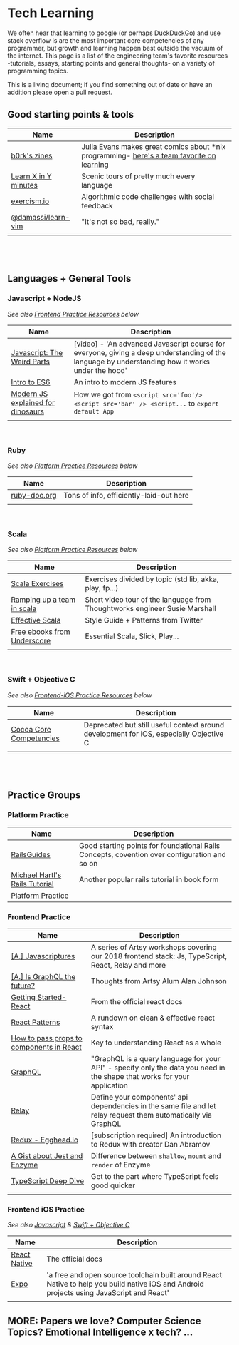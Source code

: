 # Tech Learning
We often hear that learning to google (or perhaps [DuckDuckGo](www.duckduckgo.com)) and use stack overflow is are the most important core competencies of any programmer, but growth and learning happen best outside the vacuum of the internet. This page is a list of the engineering team's favorite resources -tutorials, essays, starting points and general thoughts- on a variety of programming topics. 

This is a living document; if you find something out of date or have an addition please open a pull request.

## Good starting points & tools

| Name | Description |
| -- | -- |
| [b0rk's zines](https://jvns.ca/zines) | [Julia Evans](https://www.twitter.com/b0rk) makes great comics about *nix programming- [here's a team favorite on learning](https://jvns.ca/wizard-zine.pdf) |
| [Learn X in Y minutes](https://learnxinyminutes.com/) | Scenic tours of pretty much every language |
| [exercism.io](https://www.exercism.io) | Algorithmic code challenges with social feedback |
| [@damassi/learn-vim](https://github.com/damassi/learn-vim) | "It's not so bad, really." |
| []() |  |

&nbsp;
-----
## Languages + General Tools

### Javascript + NodeJS
*See also [Frontend Practice Resources](#frontend-practice) below*

| Name | Description |
| -- | -- |
| [Javascript: The Weird Parts](https://www.notion.so/artsy/Useful-Resources-f95a0a6cf82040a0bcc50fcd13523e6f#744b360a60694e21b8b6170c50cab55c) | [video] - 'An advanced Javascript course for everyone, giving a deep understanding of the language by understanding how it works under the hood' |
| [Intro to ES6](https://medium.com/sons-of-javascript/javascript-an-introduction-to-es6-1819d0d89a0f) | An intro to modern JS features |
| [Modern JS explained for dinosaurs](https://medium.com/the-node-js-collection/modern-javascript-explained-for-dinosaurs-f695e9747b70) | How we got from `<script src='foo'/> <script src='bar' /> <script...` to `export default App` |
| []() |  |

&nbsp;
### Ruby
*See also [Platform Practice Resources](#platform-practice) below*

| Name | Description |
| -- | -- |
| [ruby-doc.org](https://ruby-doc.org/core-2.5.1/) | Tons of info, efficiently-laid-out here |
| []() |  |

<!--
&nbsp;
### Elixir
*See also [Platform Practice Resources](#platform-practice) below*
| Name | Description |
| -- | -- |
| []() |  |
-->

&nbsp;
### Scala
*See also [Platform Practice Resources](#platform-practice) below*

| Name | Description |
| -- | -- |
| [Scala Exercises](https://www.scala-exercises.org/) | Exercises divided by topic (std lib, akka, play, fp...) |
[Ramping up a team in scala](https://www.thoughtworks.com/talks/scala-the-good-parts-how-to-ramp-up-a-team-in-scala) | Short video tour of the language from Thoughtworks engineer Susie Marshall |
| [Effective Scala](https://twitter.github.io/effectivescala/) | Style Guide + Patterns from Twitter |
| [Free ebooks from Underscore](https://underscore.io/training/) | Essential Scala, Slick, Play... |
| []() |  |

&nbsp;
### Swift + Objective C
*See also [Frontend-iOS Practice Resources](#frontend-ios-practice) below*

| Name | Description |
| -- | -- |
| [Cocoa Core Competencies](https://developer.apple.com/library/archive/documentation/General/Conceptual/DevPedia-CocoaCore/Cocoa.html) | Deprecated but still useful context around development for iOS, especially Objective C |
| []() |  |

&nbsp;
-----
## Practice Groups

### Platform Practice

| Name | Description |
| -- | -- |
| [RailsGuides](https://guides.rubyonrails.org/) | Good starting points for foundational Rails Concepts, covention over configuration and so on |
| [Michael Hartl's Rails Tutorial](https://www.railstutorial.org/book) | Another popular rails tutorial in book form |
| [Platform Practice](/practices/platform.md) |  |


### Frontend Practice

| Name | Description |
| -- | -- |
| [[A.] Javascriptures](https://artsy.github.io/series/javascriptures/) | A series of Artsy workshops covering our 2018 frontend stack: Js, TypeScript, React, Relay and more |
| [[A.] Is GraphQL the future?](https://artsy.github.io/blog/2018/05/08/is-graphql-the-future/) | Thoughts from Artsy Alum Alan Johnson |
| [Getting Started- React](https://reactjs.org/docs/getting-started.html) | From the official react docs |
| [React Patterns](https://reactpatterns.com/) | A rundown on clean & effective react syntax |
| [How to pass props to components in React](https://www.robinwieruch.de/react-pass-props-to-component/) | Key to understanding React as a whole |
| [GraphQL](https://graphql.org/learn/) | "GraphQL is a query language for your API" - specify only the data you need in the shape that works for your application |
| [Relay](https://auth0.com/blog/getting-started-with-relay/) | Define your components' api dependencies in the same file and let relay request them automatically via GraphQL |
| [Redux - Egghead.io](https://egghead.io/lessons/react-redux-the-single-immutable-state-tree) | [subscription required] An introduction to Redux with creator Dan Abramov |
| [A Gist about Jest and Enzyme](https://gist.github.com/fokusferit/e4558d384e4e9cab95d04e5f35d4f913) | Difference between `shallow`, `mount` and `render` of Enzyme |
| [TypeScript Deep Dive](https://basarat.gitbooks.io/typescript/) | Get to the part where TypeScript feels good quicker |
| []() |  |

### Frontend iOS Practice
*See also [Javascript](#javascript-+-nodejs) & [Swift + Objective C](#swift-+-objective-c)*

| Name | Description |
| -- | -- |
| [React Native](https://facebook.github.io/react-native/) | The official docs |
| [Expo](https://expo.io/) | 'a free and open source toolchain built around React Native to help you build native iOS and Android projects using JavaScript and React' |
| []() |  |

## MORE: Papers we love? Computer Science Topics? Emotional Intelligence x tech? ...


